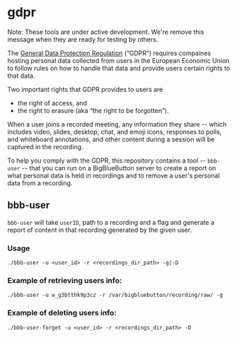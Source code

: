 # gdpr

Note: These tools are under active development.  We're remove this message when they are ready for testing by others.

The [General Data Protection Regulation](https://ec.europa.eu/commission/priorities/justice-and-fundamental-rights/data-protection/2018-reform-eu-data-protection-rules_en) (“GDPR”) requires compaines hosting personal data collected from users in the European Economic Union to follow rules on how to handle that data and provide users certain rights to that data.

Two important rights that GDPR provides to users are 

  * the right of access, and 
  * the right to erasure (aka “the right to be forgotten”). 

When a user joins a recorded meeting, any information they share -- which includes video, slides, desktop, chat, and emoji icons, responses to polls, and whiteboard annotations, and other content during a session will be captured in the recording.

To help you comply with the GDPR, this repository contains a tool -- `bbb-user` -- that you can run on a BigBlueButton server to create a report on what personal data is held in recordings and to remove a user's personal data from a recording.


## bbb-user

`bbb-user` will take `userID`, path to a recording and a flag and generate a report of content in that recording generated by the given user.

### Usage

~~~
./bbb-user -u <user_id> -r <recordings_dir_path> -g|-D
~~~

### Example of retrieving users info:

~~~
./bbb-user -u w_g3btthk9p3cz -r /var/bigbluebutton/recording/raw/ -g
~~~

### Example of deleting users info:

~~~
./bbb-user-forget -u <user_id> -r <recordings_dir_path> -D 
~~~
